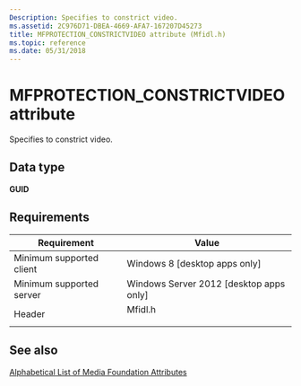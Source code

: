 ```yaml
---
Description: Specifies to constrict video.
ms.assetid: 2C976D71-DBEA-4669-AFA7-167207D45273
title: MFPROTECTION_CONSTRICTVIDEO attribute (Mfidl.h)
ms.topic: reference
ms.date: 05/31/2018
---
```


# MFPROTECTION\_CONSTRICTVIDEO attribute

Specifies to constrict video.

## Data type

**GUID**

## Requirements



| Requirement | Value |
|-------------------------------------|------------------------------------------------------------------------------------|
| Minimum supported client<br/> | Windows 8 \[desktop apps only\]<br/>                                         |
| Minimum supported server<br/> | Windows Server 2012 \[desktop apps only\]<br/>                               |
| Header<br/>                   | <dl> <dt>Mfidl.h</dt> </dl> |



## See also

<dl> <dt>

[Alphabetical List of Media Foundation Attributes](alphabetical-list-of-media-foundation-attributes.md)
</dt> </dl>

 

 




